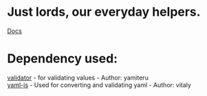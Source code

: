 # Just lords, our everyday helpers.

[Docs](https://rescodevelopment.github.io/lords/)

# Dependency used:

[validator](https://github.com/the-minimal/validator) - for validating values - Author: yamiteru
<br>
[yaml-js](https://npmjs.com/yaml-js) - Used for converting and validating yaml - Author: vitaly
